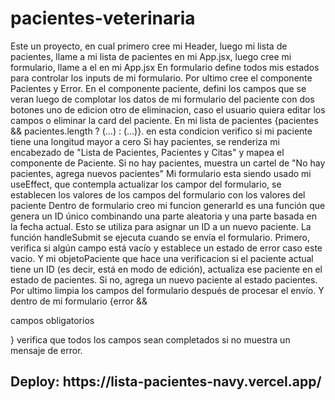 # pacientes-veterinaria

Este un proyecto, en cual primero cree mi Header, luego mi lista de pacientes, llame a mi lista de pacientes en mi App.jsx, luego cree mi formulario, llame a el en mi App.jsx
En formulario define todos mis estados para controlar los inputs de mi formulario.
Por ultimo cree el componente Pacientes y Error.
En el componente paciente, defini los campos que se veran luego de complotar los datos de mi formulario del paciente con dos botones uno de edicion otro de eliminacion, caso el usuario
quiera editar los campos o eliminar la card del paciente.
En mi lista de pacientes  {pacientes && pacientes.length ? (...) : (...)}. en esta condicion verifico si mi paciente tiene una longitud mayor a cero
Si hay pacientes, se renderiza mi encabezado de "Lista de Pacientes, Pacientes y Citas" y mapea el componente de Paciente. Si no hay pacientes, muestra un cartel de "No hay pacientes, agrega nuevos pacientes"
Mi formulario esta siendo usado mi useEffect, que contempla actualizar los campor del formulario, se establecen los valores de los campos del formulario con los valores del paciente
Dentro de formulario creo mi funcion generarId es una función que genera un ID único combinando una parte aleatoria y una parte basada en la fecha actual. Esto se utiliza para asignar un ID a un nuevo paciente.
La función handleSubmit se ejecuta cuando se envía el formulario. Primero, verifica si algún campo está vacío y establece un estado de error caso este vacio.
Y mi objetoPaciente que hace una verificacion si el paciente actual tiene un ID (es decir, está en modo de edición), actualiza ese paciente en el estado de pacientes. Si no, agrega un nuevo paciente al estado pacientes.
Por ultimo limpia los campos del formulario después de procesar el envío.
Y dentro de mi formulario {error && <Error><p>campos obligatorios</p></Error>} verifica que todos los campos sean completados si no muestra un mensaje de error.
     
<h2>Deploy: https://lista-pacientes-navy.vercel.app/</h2>
